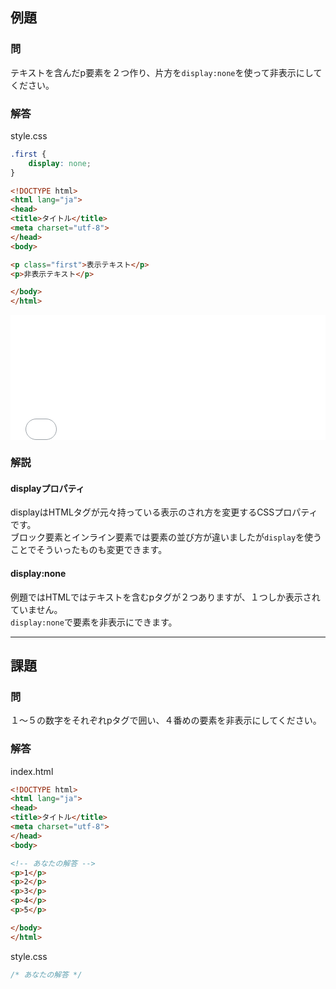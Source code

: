 ## 例題

### 問
テキストを含んだp要素を２つ作り、片方を`display:none`を使って非表示にしてください。

### 解答
style.css
```css
.first {
	display: none;
}

```

```html
<!DOCTYPE html>
<html lang="ja">
<head>
<title>タイトル</title>
<meta charset="utf-8">
</head>
<body>

<p class="first">表示テキスト</p>
<p>非表示テキスト</p>

</body>
</html>
```

<iframe width="100%" height="200" src="//jsfiddle.net/mnkhajg6/embedded/result,html,css/" allowfullscreen="allowfullscreen" frameborder="0"></iframe>

### 解説

#### displayプロパティ
displayはHTMLタグが元々持っている表示のされ方を変更するCSSプロパティです。  
ブロック要素とインライン要素では要素の並び方が違いましたが`display`を使うことでそういったものも変更できます。

#### display:none
例題ではHTMLではテキストを含むpタグが２つありますが、１つしか表示されていません。  
`display:none`で要素を非表示にできます。

--- 

## 課題

### 問
１〜５の数字をそれぞれpタグで囲い、４番めの要素を非表示にしてください。

### 解答

index.html
```html
<!DOCTYPE html>
<html lang="ja">
<head>
<title>タイトル</title>
<meta charset="utf-8">
</head>
<body>

<!-- あなたの解答 -->
<p>1</p>
<p>2</p>
<p>3</p>
<p>4</p>
<p>5</p>

</body>
</html>
```

style.css

```css
/* あなたの解答 */

```

<script language="heredocument" id="default_html"><!-- あなたの解答 -->
<p>1</p>
<p>2</p>
<p>3</p>
<p>4</p>
<p>5</p>
</script>
<script>
var default_html = document.getElementById("default_html").text;
</script>

<script language="heredocument" id="default_css">/\* あなたの解答 \*/
</script>
<script>
var default_css = document.getElementById("default_css").text;
</script>